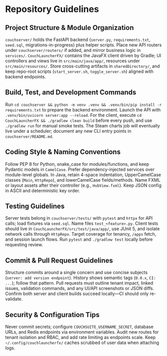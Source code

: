 # Repository Guidelines

## Project Structure & Module Organization
`couchserver/` holds the FastAPI backend (`server.py`, `requirements.txt`, `seed.sql`, migrations-in-progress) plus helper scripts. Place new API routers under `couchserver/routers/` if added, and mirror business logic in `services/`. `CouchLauncherFX/` contains the JavaFX client driven by Gradle; UI controllers and views live in `src/main/java/app/`, resources under `src/main/resources/`. Store cross-cutting artifacts in `sharedDirectory/`, and keep repo-root scripts (`start_server.sh`, `toggle_server.sh`) aligned with backend endpoints.

## Build, Test, and Development Commands
Run `cd couchserver && python -m venv .venv && .venv/bin/pip install -r requirements.txt` to prepare the backend environment. Launch the API with `.venv/bin/uvicorn server:app --reload`. For the client, execute `cd CouchLauncherFX && ./gradlew clean build` before every push, and use `./gradlew run` for manual smoke tests. The Steam charts job will eventually live under a scheduler; document any new CLI entry points in `couchserver/README.md`.

## Coding Style & Naming Conventions
Follow PEP 8 for Python, snake_case for modules/functions, and keep Pydantic models in `CamelCase`. Prefer dependency-injected services over module-level globals. In Java, retain 4-space indentation, UpperCamelCase classes (`Main`, `HttpRepo`), and lowerCamelCase fields/methods. Name FXML or layout assets after their controller (e.g., `HubView.fxml`). Keep JSON config in ASCII and deterministic key order.

## Testing Guidelines
Server tests belong in `couchserver/tests/` with `pytest` and `httpx` for API calls; load fixtures via `seed.sql`. Name files `test_<feature>.py`. Client tests should live in `CouchLauncherFX/src/test/java/app/`, use JUnit 5, and isolate network calls through `HttpRepo`. Target coverage for tenancy, `/apps` fetch, and session launch flows. Run `pytest` and `./gradlew test` locally before requesting review.

## Commit & Pull Request Guidelines
Structure commits around a single concern and use concise subjects (`server: add version endpoint`). History shows semantic tags (`0.0.x`, `CI: ...`); follow that pattern. Pull requests must outline tenant impact, linked issues, validation commands, and any UI/API screenshots or JSON diffs. Confirm both server and client builds succeed locally—CI should only re-validate.

## Security & Configuration Tips
Never commit secrets; configure `COUCHSUITE_USERNAME_SECRET`, database URLs, and Redis endpoints via environment variables. Audit new routes for tenant isolation and RBAC, and add rate limiting as endpoints scale. Keep `~/.config/couchlauncherfx/` caches scrubbed of user data when attaching logs.
